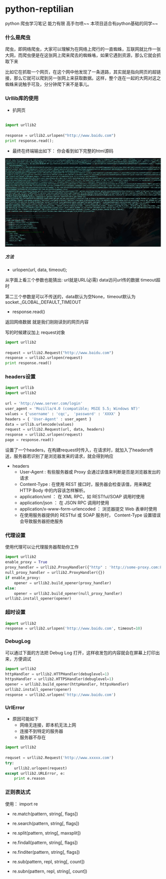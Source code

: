 # python-reptilian
python 爬虫学习笔记 能力有限 高手勿喷~~ 本项目适合有python基础的同学~~   

### 什么是爬虫

爬虫，即网络爬虫，大家可以理解为在网络上爬行的一直蜘蛛，互联网就比作一张大网，而爬虫便是在这张网上爬来爬去的蜘蛛咯，如果它遇到资源，那么它就会抓取下来

比如它在抓取一个网页，在这个网中他发现了一条道路，其实就是指向网页的超链接，那么它就可以爬到另一张网上来获取数据。这样，整个连在一起的大网对这之蜘蛛来说触手可及，分分钟爬下来不是事儿。

### Urllib库的使用

* 扒网页

```py

import urllib2
 
response = urllib2.urlopen("http://www.baidu.com")
print response.read();


```

* 最终在终端输出如下：  你会看到如下完整的html源码

![image](log.jpg)

##### 方法

* urlopen(url, data, timeout);

从字面上看三个参数也能猜出: url就是URL(必需) data访问url传的数据 timeout超时

 第二三个参数是可以不传送的，data默认为空None，timeout默认为 socket._GLOBAL_DEFAULT_TIMEOUT

*  response.read() 

返回网络数据 就是我们刚刚读到的网页内容

写的时候建议加上 request对象

```py
import urllib2
 
request = urllib2.Request("http://www.baidu.com")
response = urllib2.urlopen(request)
print response.read()
```


### headers设置



```py
import urllib  
import urllib2  
 
url = 'http://www.server.com/login'
user_agent = 'Mozilla/4.0 (compatible; MSIE 5.5; Windows NT)'  
values = {'username' : 'cqc',  'password' : 'XXXX' }  
headers = { 'User-Agent' : user_agent }  
data = urllib.urlencode(values)  
request = urllib2.Request(url, data, headers)  
response = urllib2.urlopen(request)  
page = response.read() 
```

设置了一个headers，在构建request时传入，在请求时，就加入了headers传送，服务器若识别了是浏览器发来的请求，就会得到响应

* headers
	* User-Agent : 有些服务器或 Proxy 会通过该值来判断是否是浏览器发出的请求
	* Content-Type : 在使用 REST 接口时，服务器会检查该值，用来确定 HTTP Body 中的内容该怎样解析。
	* application/xml ： 在 XML RPC，如 RESTful/SOAP 调用时使用
	* application/json ： 在 JSON RPC 调用时使用
	* application/x-www-form-urlencoded ： 浏览器提交 Web 表单时使用
	* 在使用服务器提供的 RESTful 或 SOAP 服务时， Content-Type 设置错误会导致服务器拒绝服务


### 代理设置

使用代理可以让代理服务器帮助你工作

```py
import urllib2
enable_proxy = True
proxy_handler = urllib2.ProxyHandler({"http" : 'http://some-proxy.com:8080'})
null_proxy_handler = urllib2.ProxyHandler({})
if enable_proxy:
    opener = urllib2.build_opener(proxy_handler)
else:
    opener = urllib2.build_opener(null_proxy_handler)
urllib2.install_opener(opener)

```

### 超时设置

```py
import urllib2
response = urllib2.urlopen('http://www.baidu.com', timeout=10)

```

### DebugLog

可以通过下面的方法把 Debug Log 打开，这样收发包的内容就会在屏幕上打印出来，方便调试

```py
import urllib2
httpHandler = urllib2.HTTPHandler(debuglevel=1)
httpsHandler = urllib2.HTTPSHandler(debuglevel=1)
opener = urllib2.build_opener(httpHandler, httpsHandler)
urllib2.install_opener(opener)
response = urllib2.urlopen('http://www.baidu.com')
```

### UrlError
* 原因可能如下
	* 网络无连接，即本机无法上网
	* 连接不到特定的服务器
	* 服务器不存在

```py
import urllib2
 
requset = urllib2.Request('http://www.xxxxx.com')
try:
    urllib2.urlopen(request)
except urllib2.URLError, e:
    print e.reason

```

### 正则表达式

使用： import re

* re.match(pattern, string[, flags])

* re.search(pattern, string[, flags])

* re.split(pattern, string[, maxsplit])

* re.findall(pattern, string[, flags])

* re.finditer(pattern, string[, flags])

* re.sub(pattern, repl, string[, count])

* re.subn(pattern, repl, string[, count])










